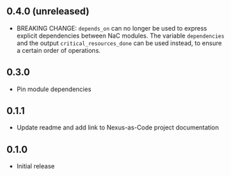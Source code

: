 ## 0.4.0 (unreleased)

- BREAKING CHANGE: `depends_on` can no longer be used to express explicit dependencies between NaC modules. The variable `dependencies` and the output `critical_resources_done` can be used instead, to ensure a certain order of operations.

## 0.3.0

- Pin module dependencies

## 0.1.1

- Update readme and add link to Nexus-as-Code project documentation

## 0.1.0

- Initial release
